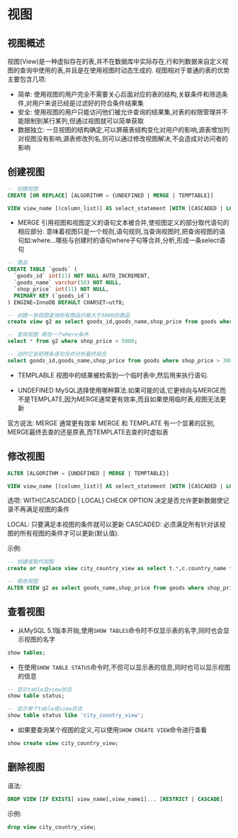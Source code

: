 # 视图
## 视图概述
视图(View)是一种虚拟存在的表,并不在数据库中实际存在,行和列数据来自定义视图的查询中使用的表,并且是在使用视图时动态生成的.
视图相对于普通的表的优势主要包含几项:
* 简单: 使用视图的用户完全不需要关心后面对应的表的结构,关联条件和筛选条件,对用户来说已经是过滤好的符合条件结果集
* 安全: 使用视图的用户只能访问他们被允许查询的结果集,对表的权限管理并不能限制到某行某列,但通过视图就可以简单获取
* 数据独立: 一旦视图的结构确定,可以屏蔽表结构变化对用户的影响,源表增加列对视图没有影响,源表修改列名,则可以通过修改视图解决,不会造成对访问者的影响

## 创建视图
```sql
-- 创建视图
CREATE [OR REPLACE] [ALGORITHM = {UNDEFINED | MERGE | TEMPTABLE}]

VIEW view_name [(column_list)] AS select_statement [WITH [CASCADED | LOCAL] CHECK OPTION]
```

* MERGE
引用视图和视图定义的语句文本被合并,使视图定义的部分取代语句的相应部分.
意味着视图只是一个规则,语句规则,当查询视图时,把查询视图的语句如:where...哪些与创建时的语句where子句等合并,分析,形成一条select语句
```sql
-- 商品
CREATE TABLE `goods` (
  `goods_id` int(11) NOT NULL AUTO_INCREMENT,
  `goods_name` varchar(50) NOT NULL,
  `shop_price` int(11) NOT NULL,
  PRIMARY KEY (`goods_id`)
) ENGINE=InnoDB DEFAULT CHARSET=utf8;

-- 创建一张视图查询所有商品价格大于3000的商品
create view g2 as select goods_id,goods_name,shop_price from goods where shop_price > 3000;

-- 查询视图 再加一个where条件
select * from g2 where shop_price < 5000;

-- 这时它会把两条语句合并分析最终组合
select goods_id,goods_name,shop_price from goods where shop_price > 3000 and shop_price < 5000;
```

* TEMPLABLE
视图中的结果被检索到一个临时表中,然后用来执行语句.

* UNDEFINED
MySQL选择使用哪种算法.如果可能的话,它更倾向与MERGE而不是TEMPLATE,因为MERGE通常更有效率,而且如果使用临时表,视图无法更新

官方说法:
MERGE 通常更有效率
MERGE 和 TEMPLATE 有一个显著的区别,
MERGE最终去查的还是原表,而TEMPLATE去查的时虚拟表


## 修改视图
```sql
ALTER [ALGORITHM = {UNDEFINED | MERGE | TEMPTABLE}]

VIEW view_name [(column_list)] AS select_statement [WITH [CASCADED | LOCAL] CHECK OPTION]
```
选项:
WITH[CASCADED | LOCAL] CHECK OPTION 决定是否允许更新数据使记录不再满足视图的条件

LOCAL: 只要满足本视图的条件就可以更新
CASCADED: 必须满足所有针对该视图的所有视图的条件才可以更新(默认值).

示例:
```sql
-- 创建或取代视图
create or replace view city_country_view as select t.*,c.country_name from country c , city t where c.country_id = t.country_id;

-- 修改视图
ALTER VIEW g2 as select goods_name,shop_price from goods where shop_price > 5000;
```


## 查看视图
* 从MySQL 5.1版本开始,使用`SHOW TABLES`命令时不仅显示表的名字,同时也会显示视图的名字
```sql
show tables;
```

* 在使用`SHOW TABLE STATUS`命令时,不但可以显示表的信息,同时也可以显示视图的信息
```sql
-- 显示table及view状态
show table status;

-- 显示单个table或view状态
show table status like 'city_country_view';
```

* 如果要查询某个视图的定义,可以使用`SHOW CREATE VIEW`命令进行查看
```sql
show create view city_country_view;
```

## 删除视图
语法:
```sql
DROP VIEW [IF EXISTS] view_name[,view_name1]... [RESTRICT | CASCADE]
```
示例:
```sql
drop view city_country_view;
```




